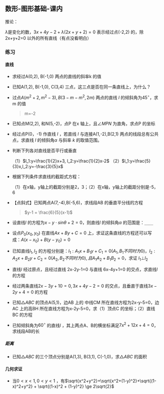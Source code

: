 ## 数形-图形基础-课内

推论：

$\lambda$是变化的数，$3x+4y-2+\lambda(2x+y+2)=0$ 表示经过点(-2,2) 的，除2x+y+2=0 以外的所有直线（有点没看明白）

### 练习

#### 直线

- 求经过A(0,2), B(-1,0) 两点的直线的斜率k 的值

- 已知A(1,2), B(-1,0), C(3,4) 三点，这三点是否在同一条直线上，为什么？

- 过点$A(m^2+2,m^2-3),B(3-m-m^2,2m)$ 两点的直线 $l$ 的倾斜角为$45^\circ$，求m 的值

    > m=-2

- 已知点M(2,2), 和N(5,-2)，点P 在x 轴上，且$\angle MPN$ 为直角，求点P 的坐标

- 经过点P(0，-1) 作直线 $l$ ，若直线 $l$ 与连接A(1,-2),B(2,1) 两点的线段总有公共点，求直线 $l$ 的倾斜角$\alpha$ 与斜率 $k$ 的取值范围。 

- 判断下列各对直线是否平行或垂直

    （1）$l_1:y=\frac{1}{2}x+3, l_2:y=\frac{1}{2}x-2$ （2）$l_1:y=\frac{5}{3}x,l_2:y=-\frac{3}{5}x$

- 根据下列条件求直线的截距式方程：

    （1）在x轴，y轴上的截距分别是2，3；（2）在x轴，y轴上的截距分别是-5，6

- 【点斜式】已知两点A(7,-4),B(-5,6)，求线段AB 的垂直平分线的方程

    > $y-1 = \frac{6}{5}(x-1)$

- 设直线$l$ 的方程为$x-y\cdot sin\theta+2=0$，则直线$l$ 的倾斜角$\alpha$ 的范围是：`____`

- 设点$P_0(x_0,y_0)$ 在直线$Ax+By+C=0$ 上，求证这条直线的方程还可以写成：$A(x-x_0)+B(y-y_0)=0$

- 已知直线$l_1,l_2$ 的方程分别是：$l_1:A_1x+B_1y+C_1=0(A_1,B_1 不同时为0)，l_2:A_2x+B_2y+C_2=0(A_2,B_2不同时为0),且A_1A_2+B_1B_2=0$，求证 $l_1\bot l_2$

- 直线$l$ 经过原点，且经过直线 2x-2y-1=0 与直线 6x-4y+1=0 的交点，求直线$l$ 的方程

- 经过两条直线$2x-3y+10=0,3x+4y-2=0$ 的交点，且垂直于直线$3x-2y+4=0$ 的方程

- 已知$\triangle ABC$ 的顶点A(5,1)，边AB 上的 中线CM 所在直线方程为2x-y-5=0，边AC 上的高BH 所在直线方程为x-2y-5=0，求（1）顶点C 的坐标；（2）直线BC 的方程

- 已知倾斜角为$60^\circ$ 的直线$l$ ，其上两点A、B的横坐标满足$7x^2+12x+4=0$，求线段AB的长

##### 距离

- 已知$\triangle ABC$ 的三个顶点分别是A(1,3), B(3,1), C(-1,0)，求$\triangle ABC$ 的面积

#### 几何求证

- 当$0\lt x \lt 1,0\lt y \lt 1$ ，有$\sqrt{x^2+y^2}+\sqrt{x^2+(1-y)^2}+\sqrt{(1-x)^2+y^2} + \sqrt{(1-x)^2 + (1-y)^2} \ge 2\sqrt{2}$

